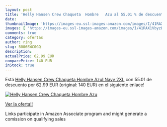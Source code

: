```yaml
---
layout: post
title: 'Helly Hansen Crew Chaqueta  Hombre   Azu al 55.01 % de descuento'
date: 
thumbnailImage: 'https://images-eu.ssl-images-amazon.com/images/I/41RAX1VbyzL._SL200_.jpg'
images: [ 'https://images-eu.ssl-images-amazon.com/images/I/41RAX1VbyzL._SL200_.jpg' ]
comments: true
category: ofertas
author: ring
slug: B006SWC0GQ
description:
actualPrice: 62.99 EUR
comparePrice: 140 EUR
inStock: true
---
```


Está [Helly Hansen Crew Chaqueta  Hombre   Azul Navy   2XL](https://www.amazon.es/dp/B006SWC0GQ/?tag=tolees-21) con 55.01 de descuento por 62.99 EUR (original: 140 EUR) en el siguiente enlace!

[![Helly Hansen Crew Chaqueta  Hombre   Azu](https://images-eu.ssl-images-amazon.com/images/I/41RAX1VbyzL._SL200_.jpg)](https://www.amazon.es/dp/B006SWC0GQ/?tag=tolees-21)

[Ver la oferta!!](https://www.amazon.es/dp/B006SWC0GQ/?tag=tolees-21)

Links participate in Amazon Associate program and might generate a comission on qualifying sales



